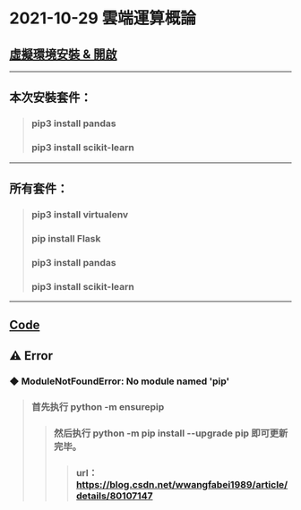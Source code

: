 # 2021-10-29 雲端運算概論
## [虛擬環境安裝 & 開啟](https://github.com/ChengHan16/Cs4high_4080E036/tree/master/%E9%9B%B2%E7%AB%AF%E9%81%8B%E7%AE%97%E6%A6%82%E8%AB%96%E3%80%8A110-1%E3%80%8B/%E3%80%8A1%E3%80%8B2021-10-22#pip3-install-virtualenv)
---------
## 本次安裝套件：
> ### pip3 install pandas
> ### pip3 install scikit-learn
---------
## 所有套件：
> ### pip3 install virtualenv
> ### pip install Flask
> ### pip3 install pandas
> ### pip3 install scikit-learn
---------
[Code](https://github.com/ChengHan16/Cs4high_4080E036/blob/master/%E9%9B%B2%E7%AB%AF%E9%81%8B%E7%AE%97%E6%A6%82%E8%AB%96%E3%80%8A110-1%E3%80%8B/%E3%80%8A2%E3%80%8B2021-10-29/File/app.md)
---------
## ⚠ Error
### ◆ ModuleNotFoundError: No module named 'pip'
> ###  首先执行  python -m ensurepip
>> ###  然后执行 python -m pip install --upgrade pip  即可更新完毕。
>>> ###  url：https://blog.csdn.net/wwangfabei1989/article/details/80107147











